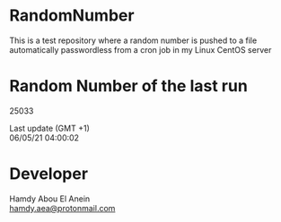 # RandomNumber    
This is a test repository where a random number is pushed to a file automatically passwordless from a cron job in my Linux CentOS server    
# Random Number of the last run   
25033
      
Last update (GMT +1)    
06/05/21 04:00:02
# Developer    
Hamdy Abou El Anein   
hamdy.aea@protonmail.com

